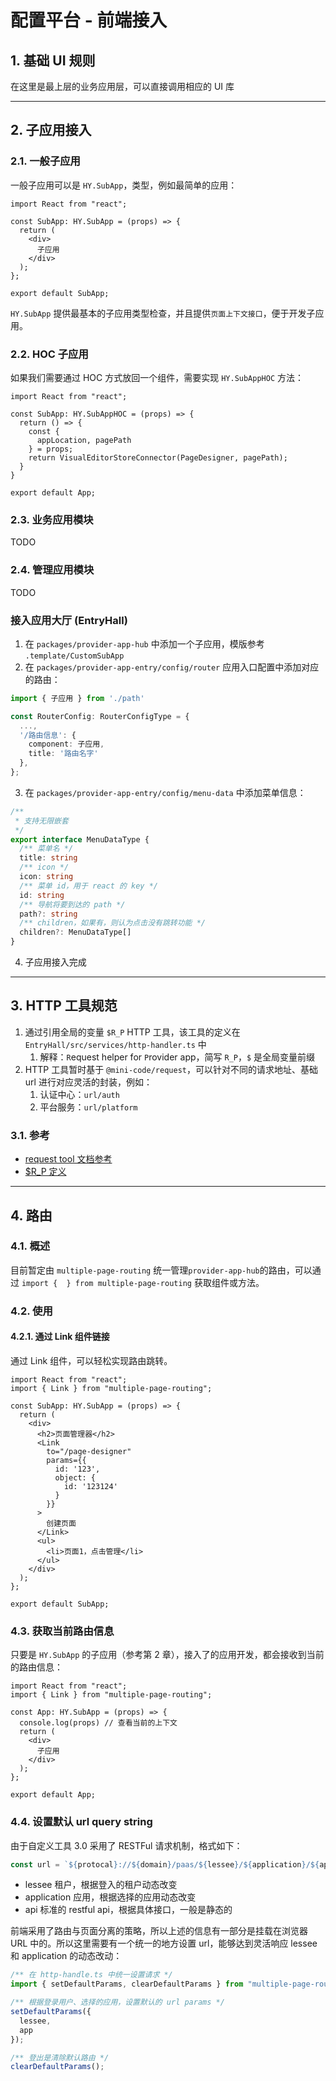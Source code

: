 # 配置平台 - 前端接入

## 1. 基础 UI 规则

在这里是最上层的业务应用层，可以直接调用相应的 UI 库

---

## 2. 子应用接入

### 2.1. 一般子应用

一般子应用可以是 `HY.SubApp`，类型，例如最简单的应用：

```tsx
import React from "react";

const SubApp: HY.SubApp = (props) => {
  return (
    <div>
      子应用
    </div>
  );
};

export default SubApp;
```

`HY.SubApp` 提供最基本的子应用类型检查，并且提供`页面上下文接口`，便于开发子应用。

### 2.2. HOC 子应用

如果我们需要通过 HOC 方式放回一个组件，需要实现 `HY.SubAppHOC` 方法：

```tsx
import React from "react";

const SubApp: HY.SubAppHOC = (props) => {
  return () => {
    const {
      appLocation, pagePath
    } = props;
    return VisualEditorStoreConnector(PageDesigner, pagePath);
  }
}

export default App;
```

### 2.3. 业务应用模块

TODO

### 2.4. 管理应用模块

TODO

### 接入应用大厅 (EntryHall)

1. 在 `packages/provider-app-hub` 中添加一个子应用，模版参考 `.template/CustomSubApp`
2. 在 `packages/provider-app-entry/config/router` 应用入口配置中添加对应的路由：

```ts
import { 子应用 } from './path'

const RouterConfig: RouterConfigType = {
  ...,
  '/路由信息': {
    component: 子应用,
    title: '路由名字'
  },
};
```

3. 在 `packages/provider-app-entry/config/menu-data` 中添加菜单信息：

```ts
/**
 * 支持无限嵌套
 */
export interface MenuDataType {
  /** 菜单名 */
  title: string
  /** icon */
  icon: string
  /** 菜单 id，用于 react 的 key */
  id: string
  /** 导航将要到达的 path */
  path?: string
  /** children，如果有，则认为点击没有跳转功能 */
  children?: MenuDataType[]
}
```

4. 子应用接入完成

---

## 3. HTTP 工具规范

1. 通过引用全局的变量 `$R_P` HTTP 工具，该工具的定义在 `EntryHall/src/services/http-handler.ts` 中
   1. 解释：`R`equest helper for `P`rovider app，简写 `R_P`，`$` 是全局变量前缀
2. HTTP 工具暂时基于 `@mini-code/request`，可以针对不同的请求地址、基础 url 进行对应灵活的封装，例如：
   1. 认证中心：`url/auth`
   2. 平台服务：`url/platform`

### 3.1. 参考

- [request tool 文档参考](https://github.com/minimal-studio/request)
- [$R_P 定义](EntryHall/src/services/http-handler.ts)

---

## 4. 路由

### 4.1. 概述

目前暂定由 `multiple-page-routing` 统一管理`provider-app-hub`的路由，可以通过 `import {  } from multiple-page-routing` 获取组件或方法。

### 4.2. 使用

#### 4.2.1. 通过 Link 组件链接

通过 Link 组件，可以轻松实现路由跳转。

```tsx
import React from "react";
import { Link } from "multiple-page-routing";

const SubApp: HY.SubApp = (props) => {
  return (
    <div>
      <h2>页面管理器</h2>
      <Link
        to="/page-designer"
        params={{
          id: '123',
          object: {
            id: '123124'
          }
        }}
      >
        创建页面
      </Link>
      <ul>
        <li>页面1，点击管理</li>
      </ul>
    </div>
  );
};

export default SubApp;
```

### 4.3. 获取当前路由信息

只要是 `HY.SubApp` 的子应用（参考第 2 章），接入了的应用开发，都会接收到当前的路由信息：

```tsx
import React from "react";
import { Link } from "multiple-page-routing";

const App: HY.SubApp = (props) => {
  console.log(props) // 查看当前的上下文
  return (
    <div>
      子应用
    </div>
  );
};

export default App;
```

### 4.4. 设置默认 url query string

由于自定义工具 3.0 采用了 RESTFul 请求机制，格式如下：

```ts
const url = `${protocal}://${domain}/paas/${lessee}/${application}/${api}`
```

- lessee 租户，根据登入的租户动态改变
- application 应用，根据选择的应用动态改变
- api 标准的 restful api，根据具体接口，一般是静态的

前端采用了路由与页面分离的策略，所以上述的信息有一部分是挂载在浏览器 URL
中的。所以这里需要有一个统一的地方设置 url，能够达到灵活响应 lessee 和 application 的动态改动：

```ts
/** 在 http-handle.ts 中统一设置请求 */
import { setDefaultParams, clearDefaultParams } from "multiple-page-routing";

/** 根据登录用户、选择的应用，设置默认的 url params */
setDefaultParams({
  lessee,
  app
});

/** 登出是清除默认路由 */
clearDefaultParams();
```
